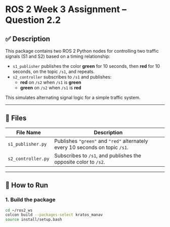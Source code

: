 # ROS 2 Week 3 Assignment – Question 2.2

## ✅ Description

This package contains two ROS 2 Python nodes for controlling two traffic signals (S1 and S2) based on a timing relationship:

- `s1_publisher` publishes the color **green** for 10 seconds, then **red** for 10 seconds, on the topic `/s1`, and repeats.
- `s2_controller` subscribes to `/s1` and publishes:
  - **red** on `/s2` when `/s1` is **green**
  - **green** on `/s2` when `/s1` is **red**

This simulates alternating signal logic for a simple traffic system.

---

## 📁 Files

| File Name         | Description |
|------------------|-------------|
| `s1_publisher.py` | Publishes `"green"` and `"red"` alternately every 10 seconds on topic `/s1`. |
| `s2_controller.py`| Subscribes to `/s1`, and publishes the opposite color to `/s2`. |

---

## 🚀 How to Run

### 1. Build the package

```bash
cd ~/ros2_ws
colcon build --packages-select kratos_manav
source install/setup.bash
